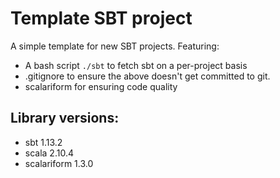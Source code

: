 # Template SBT project

A simple template for new SBT projects. Featuring:

* A bash script `./sbt` to fetch sbt on a per-project basis
* .gitignore to ensure the above doesn't get committed to git.
* scalariform for ensuring code quality

## Library versions:

* sbt 1.13.2
* scala 2.10.4
* scalariform 1.3.0
